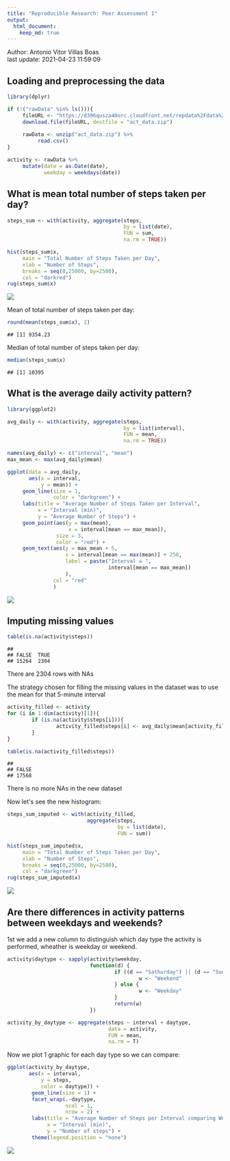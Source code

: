 ```yaml
---
title: "Reproducible Research: Peer Assessment 1"
output: 
  html_document:
    keep_md: true
---
```

Author: Antonio Vitor Villas Boas  
last update: 2021-04-23 11:59:09  

## Loading and preprocessing the data


```r
library(dplyr)

if (!("rawData" %in% ls())){
     fileURL <- "https://d396qusza40orc.cloudfront.net/repdata%2Fdata%2Factivity.zip"
     download.file(fileURL, destfile = "act_data.zip")
     
     rawData <- unzip("act_data.zip") %>%
          read.csv()
}

activity <- rawData %>%
     mutate(date = as.Date(date),
            weekday = weekdays(date))
```

## What is mean total number of steps taken per day?


```r
steps_sum <- with(activity, aggregate(steps, 
                                      by = list(date),
                                      FUN = sum,
                                      na.rm = TRUE))

hist(steps_sum$x,
     main = "Total Number of Steps Taken per Day",
     xlab = "Number of Steps",
     breaks = seq(0,25000, by=2500),
     col = "darkred")
rug(steps_sum$x)
```

![](project_report_files/figure-html/unnamed-chunk-2-1.png)<!-- -->

Mean of total number of steps taken per day:


```r
round(mean(steps_sum$x), 2)
```

```
## [1] 9354.23
```

Median of total number of steps taken per day:


```r
median(steps_sum$x)
```

```
## [1] 10395
```

## What is the average daily activity pattern?

```r
library(ggplot2)

avg_daily <- with(activity, aggregate(steps, 
                                      by = list(interval),
                                      FUN = mean,
                                      na.rm = TRUE))

names(avg_daily) <- c("interval", "mean")
max_mean <- max(avg_daily$mean)

ggplot(data = avg_daily,
       aes(x = interval,
           y = mean)) + 
     geom_line(size = 1,
               color = "darkgreen") +
     labs(title = "Average Number of Steps Taken per Interval",
          x = "Interval (min)",
          y = "Average Number of Steps") +
     geom_point(aes(y = max(mean),
                    x = interval[mean == max_mean]),
                size = 3,
                color = "red") +
     geom_text(aes(y = max_mean + 5,
                   x = interval[mean == max(mean)] + 250,
                   label = paste("Interval = ", 
                                 interval[mean == max_mean])
                   ),
               col = "red"
               )
```

![](project_report_files/figure-html/unnamed-chunk-5-1.png)<!-- -->

## Imputing missing values


```r
table(is.na(activity$steps))
```

```
## 
## FALSE  TRUE 
## 15264  2304
```
There are 2304 rows with NAs

The strategy chosen for filling the missing values in the dataset was to use the mean for that 5-minute interval


```r
activity_filled <- activity
for (i in 1:dim(activity)[1]){
        if (is.na(activity$steps[i])){
                activity_filled$steps[i] <- avg_daily$mean[activity_filled$interval[i] == avg_daily$interval]
        }
}

table(is.na(activity_filled$steps))
```

```
## 
## FALSE 
## 17568
```

There is no more NAs in the new dataset  

Now let's see the new histogram:


```r
steps_sum_imputed <- with(activity_filled, 
                          aggregate(steps,
                                    by = list(date),
                                    FUN = sum))

hist(steps_sum_imputed$x,
     main = "Total Number of Steps Taken per Day",
     xlab = "Number of Steps",
     breaks = seq(0,25000, by=2500),
     col = "darkgreen")
rug(steps_sum_imputed$x)
```

![](project_report_files/figure-html/unnamed-chunk-8-1.png)<!-- -->

## Are there differences in activity patterns between weekdays and weekends?

1st we add a new column to distinguish which day type the activity is performed, wheather is weekday or weekend.


```r
activity$daytype <- sapply(activity$weekday,
                           function(d) {
                                   if ((d == "Sathurday") || (d == "Sunday")){
                                           w <- "Weekend"
                                   } else {
                                           w <- "Weekday"
                                   }
                                   return(w)
                           })

activity_by_daytype <- aggregate(steps ~ interval + daytype,
                                 data = activity,
                                 FUN = mean,
                                 na.rm = T)
```

Now we plot 1 graphic for each day type so we can compare:


```r
ggplot(activity_by_daytype,
       aes(x = interval,
           y = steps,
           color = daytype)) +
        geom_line(size = 1) +
        facet_wrap(.~daytype,
                   ncol = 1,
                   nrow = 2) +
        labs(title = "Average Number of Steps per Interval comparing Weekday and Weekends",
             x = "Interval (min)",
             y = "Number of steps") +
        theme(legend.position = "none")
```

![](project_report_files/figure-html/unnamed-chunk-10-1.png)<!-- -->
